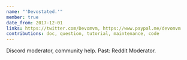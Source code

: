 ```yaml
---
name: "'Devostated.'"
member: true
date_from: 2017-12-01
links: https://twitter.com/Devomvm, https://www.paypal.me/devomvm
contributions: doc, question, tutorial, maintenance, code
---
```

Discord moderator, community help. Past: Reddit Moderator.
